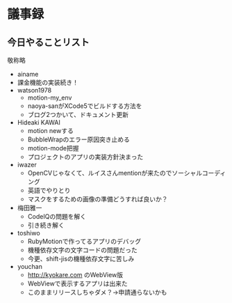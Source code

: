 # 議事録

## 今日やることリスト
敬称略

* ainame
 * 課金機能の実装続き！
* watson1978
  * motion-my_env
  * naoya-sanがXCode5でビルドする方法を
   * ブログ2つかいて、ドキュメント更新
* Hideaki KAWAI
  * motion newする
   * BubbleWrapのエラー原因突き止める
   * motion-mode把握
   * プロジェクトのアプリの実装方針決まった
* iwazer
  * OpenCVじゃなくて、ルイスさんmentionが来たのでソーシャルコーディング
   * 英語でやりとり
   * マスクをするための画像の準備どうすれば良いか？
* 梅田雅一
  * CodeIQの問題を解く
   * 引き続き解く
* toshiwo
  * RubyMotionで作ってるアプリのデバッグ
   * 機種依存文字の文字コードの問題だった
   * 今更、shift-jisの機種依存文字に苦しみ
* youchan
  * http://kyokare.com のWebView版
   * WebViewで表示するアプリは出来た
   * このままリリースしちゃダメ？→申請通らないかも
